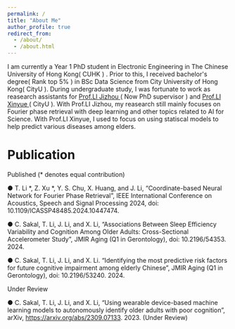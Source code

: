 ```yaml
---
permalink: /
title: "About Me"
author_profile: true
redirect_from: 
  - /about/
  - /about.html
---
```


I am currently a Year 1 PhD student in Electronic Engineering in The Chinese University of Hong Kong( CUHK ) . Prior to this, I received bachelor's degree( Rank top 5% ) in BSc Data Science from City University of Hong Kong( CityU ). During undergraduate study, I was fortunate to work as reasearch assistants for [ Prof.LI Jizhou ]( http://jizhou.li ) ( Now PhD supervisor ) and [ Prof.LI Xinyue ]( https://www.xli-lab.com/ ) ( CityU ). With Prof.LI Jizhou, my reasearch still mainly focuses on Fourier phase retrieval with deep learning and other topics related to AI for Science. With Prof.LI Xinyue, I used to focus on using statiscal models to help predict various diseases among elders.



Publication
======
Published (* denotes equal contribution)

● T. Li *, Z. Xu *, Y. S. Chu, X. Huang, and J. Li, “Coordinate-based Neural Network for Fourier Phase Retrieval”,
IEEE International Conference on Acoustics, Speech and Signal Processing 2024, doi: 10.1109/ICASSP48485.2024.10447474.

● C. Sakal, T. Li, J. Li, and X. Li, “Associations Between Sleep Efficiency Variability and Cognition Among Older
Adults: Cross-Sectional Accelerometer Study”, JMIR Aging (Q1 in Gerontology), doi: 10.2196/54353. 2024.

● C. Sakal, T. Li, J. Li, and X. Li. “Identifying the most predictive risk factors for future cognitive impairment among
elderly Chinese”, JMIR Aging (Q1 in Gerontology), doi: 10.2196/53240. 2024.

Under Review

● C. Sakal, T. Li, J. Li, and X. Li, “Using wearable device-based machine learning models to autonomously identify
older adults with poor cognition”, arXiv, https://arxiv.org/abs/2309.07133. 2023. (Under Review)
